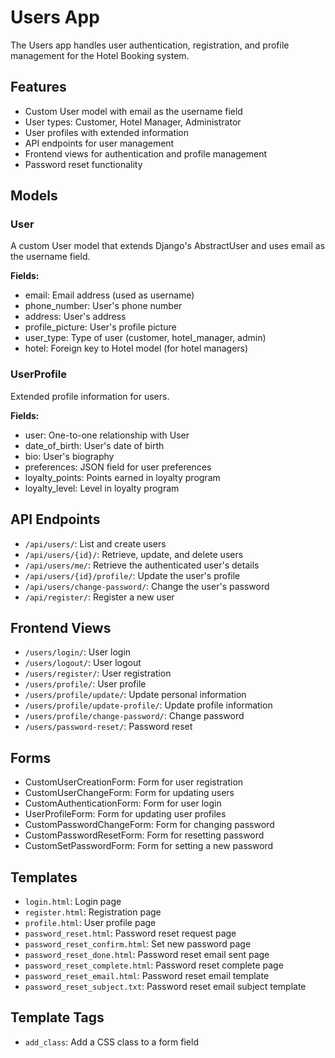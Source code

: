 # Users App

The Users app handles user authentication, registration, and profile management for the Hotel Booking system.

## Features

- Custom User model with email as the username field
- User types: Customer, Hotel Manager, Administrator
- User profiles with extended information
- API endpoints for user management
- Frontend views for authentication and profile management
- Password reset functionality

## Models

### User

A custom User model that extends Django's AbstractUser and uses email as the username field.

**Fields:**
- email: Email address (used as username)
- phone_number: User's phone number
- address: User's address
- profile_picture: User's profile picture
- user_type: Type of user (customer, hotel_manager, admin)
- hotel: Foreign key to Hotel model (for hotel managers)

### UserProfile

Extended profile information for users.

**Fields:**
- user: One-to-one relationship with User
- date_of_birth: User's date of birth
- bio: User's biography
- preferences: JSON field for user preferences
- loyalty_points: Points earned in loyalty program
- loyalty_level: Level in loyalty program

## API Endpoints

- `/api/users/`: List and create users
- `/api/users/{id}/`: Retrieve, update, and delete users
- `/api/users/me/`: Retrieve the authenticated user's details
- `/api/users/{id}/profile/`: Update the user's profile
- `/api/users/change-password/`: Change the user's password
- `/api/register/`: Register a new user

## Frontend Views

- `/users/login/`: User login
- `/users/logout/`: User logout
- `/users/register/`: User registration
- `/users/profile/`: User profile
- `/users/profile/update/`: Update personal information
- `/users/profile/update-profile/`: Update profile information
- `/users/profile/change-password/`: Change password
- `/users/password-reset/`: Password reset

## Forms

- CustomUserCreationForm: Form for user registration
- CustomUserChangeForm: Form for updating users
- CustomAuthenticationForm: Form for user login
- UserProfileForm: Form for updating user profiles
- CustomPasswordChangeForm: Form for changing password
- CustomPasswordResetForm: Form for resetting password
- CustomSetPasswordForm: Form for setting a new password

## Templates

- `login.html`: Login page
- `register.html`: Registration page
- `profile.html`: User profile page
- `password_reset.html`: Password reset request page
- `password_reset_confirm.html`: Set new password page
- `password_reset_done.html`: Password reset email sent page
- `password_reset_complete.html`: Password reset complete page
- `password_reset_email.html`: Password reset email template
- `password_reset_subject.txt`: Password reset email subject template

## Template Tags

- `add_class`: Add a CSS class to a form field